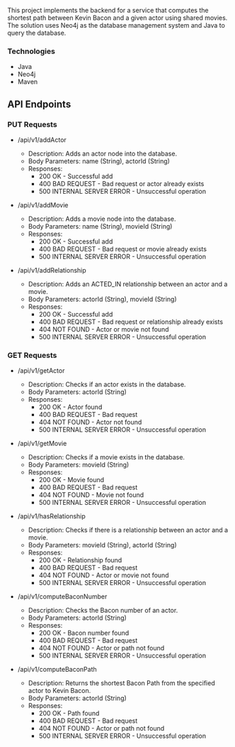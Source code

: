 This project implements the backend for a service that computes the shortest path between Kevin Bacon and a given actor using shared movies. The solution uses Neo4j as the database management system and Java to query the database.
### Technologies
  - Java
  - Neo4j
  - Maven
  
## API Endpoints

  ### PUT Requests
  - /api/v1/addActor
    
    - Description: Adds an actor node into the database.
    - Body Parameters: name (String), actorId (String)
    - Responses:
      - 200 OK - Successful add
      - 400 BAD REQUEST - Bad request or actor already exists
      - 500 INTERNAL SERVER ERROR - Unsuccessful operation
    
  - /api/v1/addMovie
    
    - Description: Adds a movie node into the database.
    - Body Parameters: name (String), movieId (String)
    - Responses:
      - 200 OK - Successful add
      - 400 BAD REQUEST - Bad request or movie already exists
      - 500 INTERNAL SERVER ERROR - Unsuccessful operation
    
  - /api/v1/addRelationship
    
    - Description: Adds an ACTED_IN relationship between an actor and a movie.
    - Body Parameters: actorId (String), movieId (String)
    - Responses:
      - 200 OK - Successful add
      - 400 BAD REQUEST - Bad request or relationship already exists
      - 404 NOT FOUND - Actor or movie not found
      - 500 INTERNAL SERVER ERROR - Unsuccessful operation
    
  ### GET Requests
  - /api/v1/getActor
    
    - Description: Checks if an actor exists in the database.
    - Body Parameters: actorId (String)
    - Responses:
      - 200 OK - Actor found
      - 400 BAD REQUEST - Bad request
      - 404 NOT FOUND - Actor not found
      - 500 INTERNAL SERVER ERROR - Unsuccessful operation
  
  - /api/v1/getMovie
    
      - Description: Checks if a movie exists in the database.
      - Body Parameters: movieId (String)
      - Responses:
        - 200 OK - Movie found
        - 400 BAD REQUEST - Bad request
        - 404 NOT FOUND - Movie not found
        - 500 INTERNAL SERVER ERROR - Unsuccessful operation
    
  - /api/v1/hasRelationship
    
       - Description: Checks if there is a relationship between an actor and a movie.
       - Body Parameters: movieId (String), actorId (String)
       - Responses:
         - 200 OK - Relationship found
         - 400 BAD REQUEST - Bad request
         - 404 NOT FOUND - Actor or movie not found
         - 500 INTERNAL SERVER ERROR - Unsuccessful operation
    
  - /api/v1/computeBaconNumber
    
       - Description: Checks the Bacon number of an actor.
       - Body Parameters: actorId (String)
       - Responses:
         - 200 OK - Bacon number found
         - 400 BAD REQUEST - Bad request
         - 404 NOT FOUND - Actor or path not found
         - 500 INTERNAL SERVER ERROR - Unsuccessful operation
    
  - /api/v1/computeBaconPath
    
    - Description: Returns the shortest Bacon Path from the specified actor to Kevin Bacon.
    - Body Parameters: actorId (String)
    - Responses:
      - 200 OK - Path found
      - 400 BAD REQUEST - Bad request
      - 404 NOT FOUND - Actor or path not found
      - 500 INTERNAL SERVER ERROR - Unsuccessful operation
  
